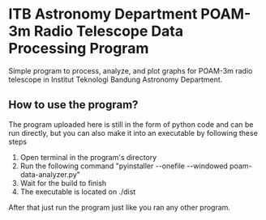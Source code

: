# ITB Astronomy Department POAM-3m Radio Telescope Data Processing Program
Simple program to process, analyze, and plot graphs for POAM-3m radio telescope in Institut Teknologi Bandung Astronomy Department.

## How to use the program?
The program uploaded here is still in the form of python code and can be run directly, but you can also make it into an executable by following these steps

1. Open terminal in the program's directory
2. Run the following command "pyinstaller --onefile --windowed poam-data-analyzer.py"
3. Wait for the build to finish
4. The executable is located on ./dist

After that just run the program just like you ran any other program.